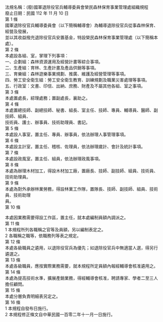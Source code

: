 法規名稱：(廢)國軍退除役官兵輔導委員會榮民森林保育事業管理處組織規程  
廢止日期：民國 112 年 11 月 10 日  
第 1 條  
國軍退除役官兵輔導委員會（以下簡稱輔導會）為輔導退除役官兵從事森林保育、經營及發展，  
並以其收益撥充退除役官兵安置基金，特設榮民森林保育事業管理處（以下簡稱本處）。  
第 2 條  
本處設各組、室，掌理下列事項：  
一、企劃組：森林資源運用及經營計畫等綜合事項。  
二、生產組：育林、生產計畫及產品供銷等事項。  
三、育樂組：森林遊樂事業規劃、推廣、維護及經營管理等事項。  
四、勞工安全衛生組：勞工安全衛生教育、訓練規劃及職業災害處理等事項。  
五、行政室：文書、印信、出納、庶務、財產及不屬其他各組、室之事項。  
第 3 條  
本處置處長，綜理處務；置副處長，襄助之。  
第 4 條  
本處置總技師、副總技師、秘書、組長、室主任、技師、專員、輔導員、醫師、副技師、組員、  
技術員、護士、辦事員、技術助理員、書記。  
第 5 條  
本處設人事室，置主任、專員、辦事員，依法辦理人事管理事項。  
第 6 條  
本處設主計室，置主任、稽核、佐理員，依法辦理歲計、會計及統計事項。  
第 7 條  
本處設政風室，置主任、組員，依法辦理政風事項。  
第 8 條  
本處為辦理木材加工，得設木材加工廠，置廠長、技師、副技師、組員、技術員、技術助理員。  
第 9 條  
本處為對外承辦林業勞務，得設林業工作隊，置隊長、技師、副技師、組員、技術員、技術助理  
員。  
第 10 條  


本處因業務需要得設工作區，置主任，就本處編制員額內調派之。  
第 11 條  
1 本規程所列各職稱之官等及員額，另以編制表定之。  
2 各職稱之職等，依職務列等表之規定。  
第 12 條  
本處各級職員之遴用，以退除役官兵為優先；如退除役官兵中無適當人選，得另行遴選之。  
第 13 條  
本處各級職員，應按實際業務需要，就本規程所定員額內報經輔導會核准遴用之。  
第 14 條  
本處為提高技術水準，擴展產銷業務，得經輔導會核准，聘請專家、學者二至三人擔任顧問。  
第 15 條  
本處分層負責明細表另定之。  
第 16 條  
1 本規程自發布日施行。  
2 本規程修正條文自中華民國一百零二年十一月一日施行。  


